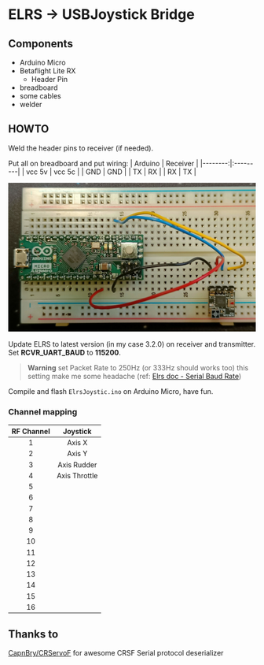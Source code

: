 # ELRS -> USBJoystick Bridge

## Components
* Arduino Micro
* Betaflight Lite RX
    * Header Pin
* breadboard
* some cables
* welder

## HOWTO

Weld the header pins to receiver (if needed).

Put all on breadboard and put wiring:
| Arduino | Receiver |
|--------:|:---------|
| vcc 5v  | vcc 5c   |
| GND     | GND      |
| TX      | RX       |
| RX      | TX       |

![breadboard](docImages/breadboard.jpg "Breadboard")

Update ELRS to latest version (in my case 3.2.0) on receiver and transmitter. Set **RCVR_UART_BAUD** to **115200**.

> **Warning** set Packet Rate to 250Hz (or 333Hz should works too) this setting make me some headache (ref: [Elrs doc - Serial Baud Rate](https://www.expresslrs.org/quick-start/transmitters/tx-prep/?h=baud#serial-baud-rate))

Compile and flash `ElrsJoystic.ino` on Arduino Micro, have fun.

### Channel mapping
| RF Channel | Joystick  |
|:-------:|:------------:|
| 1       | Axis X       |
| 2       | Axis Y       |
| 3       | Axis Rudder  |
| 4       | Axis Throttle|
| 5       | |
| 6       | |
| 7       | |
| 8       | |
| 9       | |
| 10      | |
| 11      | |
| 12      | |
| 13      | |
| 14      | |
| 15      | |
| 16      | |



## Thanks to
[CapnBry/CRServoF](https://github.com/CapnBry/CRServoF/tree/master) for awesome CRSF Serial protocol deserializer


